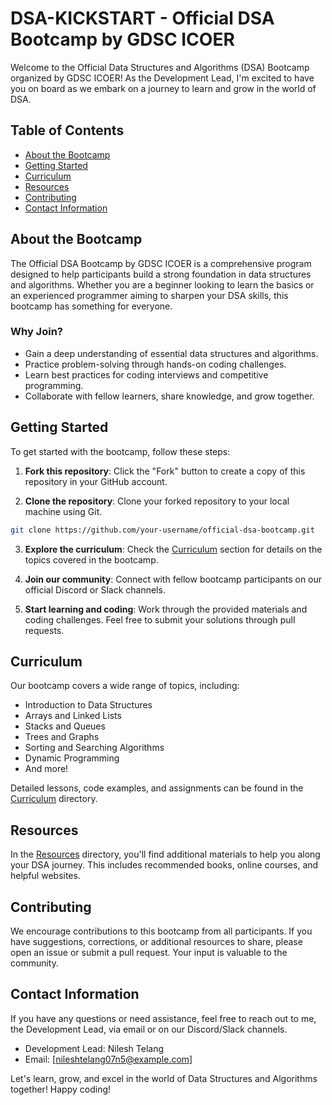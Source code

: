# DSA-KICKSTART - Official DSA Bootcamp by GDSC ICOER

Welcome to the Official Data Structures and Algorithms (DSA) Bootcamp organized by GDSC ICOER! As the Development Lead, I'm excited to have you on board as we embark on a journey to learn and grow in the world of DSA.

## Table of Contents
- [About the Bootcamp](#about-the-bootcamp)
- [Getting Started](#getting-started)
- [Curriculum](#curriculum)
- [Resources](#resources)
- [Contributing](#contributing)
- [Contact Information](#contact-information)

## About the Bootcamp

The Official DSA Bootcamp by GDSC ICOER is a comprehensive program designed to help participants build a strong foundation in data structures and algorithms. Whether you are a beginner looking to learn the basics or an experienced programmer aiming to sharpen your DSA skills, this bootcamp has something for everyone.

### Why Join?
- Gain a deep understanding of essential data structures and algorithms.
- Practice problem-solving through hands-on coding challenges.
- Learn best practices for coding interviews and competitive programming.
- Collaborate with fellow learners, share knowledge, and grow together.

## Getting Started

To get started with the bootcamp, follow these steps:

1. **Fork this repository**: Click the "Fork" button to create a copy of this repository in your GitHub account.

2. **Clone the repository**: Clone your forked repository to your local machine using Git.

```bash
git clone https://github.com/your-username/official-dsa-bootcamp.git
```

3. **Explore the curriculum**: Check the [Curriculum](#curriculum) section for details on the topics covered in the bootcamp.

4. **Join our community**: Connect with fellow bootcamp participants on our official Discord or Slack channels.

5. **Start learning and coding**: Work through the provided materials and coding challenges. Feel free to submit your solutions through pull requests.

## Curriculum

Our bootcamp covers a wide range of topics, including:

- Introduction to Data Structures
- Arrays and Linked Lists
- Stacks and Queues
- Trees and Graphs
- Sorting and Searching Algorithms
- Dynamic Programming
- And more!

Detailed lessons, code examples, and assignments can be found in the [Curriculum](/curriculum) directory.

## Resources

In the [Resources](/resources) directory, you'll find additional materials to help you along your DSA journey. This includes recommended books, online courses, and helpful websites.

## Contributing

We encourage contributions to this bootcamp from all participants. If you have suggestions, corrections, or additional resources to share, please open an issue or submit a pull request. Your input is valuable to the community.

## Contact Information

If you have any questions or need assistance, feel free to reach out to me, the Development Lead, via email or on our Discord/Slack channels.

- Development Lead: Nilesh Telang
- Email: [nileshtelang07n5@example.com]

Let's learn, grow, and excel in the world of Data Structures and Algorithms together! Happy coding!
